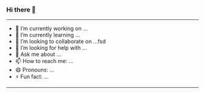 ### Hi there 👋
---
- 🔭 I’m currently working on ...
- 🌱 I’m currently learning ...
- 👯 I’m looking to collaborate on ...fsd
- 🤔 I’m looking for help with ...
- 💬 Ask me about ...
- 📫 How to reach me: ...
- 😄 Pronouns: ...
- ⚡ Fun fact: ...
---

<!--
**rcarlos7/rcarlos7** is a ✨ _special_ ✨ repository because its `README.md` (this file) appears on your GitHub profile.

Here are some ideas to get you started:


